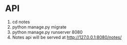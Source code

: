 # API
1. cd notes
2. python manage.py migrate
3. python manage.py runserver 8080
4. Notes api will be served at http://127.0.0.1:8080/notes/
